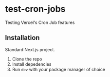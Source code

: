 # test-cron-jobs

Testing Vercel's Cron Job features

## Installation

Standard Next.js project.

1. Clone the repo
2. Install depedencies
3. Run `dev` with your package manager of choice
